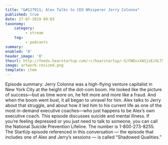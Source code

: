 ```yaml
---
title: "&#127911; Alex Talks to CEO Whisperer Jerry Colonna"
published: true
date: 27-07-2019 09:03
taxonomy:
    category:
         - stream
    tag:
         - podcasts
summary:
enabled: '0'
header_image: '0'
theurl: http://feeds.hearstartup.com/~r/hearstartup/~5/FWOxiXASjsE/GLT5205292954.mp3
image: artwork-resized.png
template: item
---
```

 
Episode summary: Jerry Colonna was a high-flying venture capitalist in New York City at the height of the dot-com boom. He looked like the picture of success—but as time wore on, he felt more and more like a fraud. And when the boom went bust, it all began to unravel for him. Alex talks to Jerry about that struggle, and about how it led him to his current life as one of the most in-demand executive coaches—who just happens to be Alex’s own executive coach. This episode discusses suicide and mental illness. If you’re feeling depressed or you just need to talk to someone, you can call the National Suicide Prevention Lifeline. The number is 1-800-273-8255. The StartUp episode referenced in this conversation — the episode that includes one of Alex and Jerry’s sessions — is called “Shadowed Qualities.”
